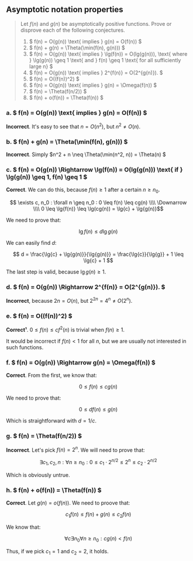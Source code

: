 ## Asymptotic notation properties

> Let $f(n)$ and $g(n)$ be asymptotically positive functions. Prove or
> disprove each of the following conjectures.
>
> 1. $ f(n) = O(g(n)) \text{ implies } g(n) = O(f(n)) $
> 2. $ f(n) + g(n) = \Theta(\min(f(n), g(n))) $
> 3. $ f(n) = O(g(n)) \text{ implies } \lg(f(n)) = O(lg(g(n))), \text{ where }
>    \lg(g(n)) \geq 1 \text{ and } f(n) \geq 1 \text{ for all sufficiently
>    large n} $
> 4. $ f(n) = O(g(n)) \text{ implies } 2^{f(n)} = O(2^{g(n)}). $
> 5. $ f(n) = O((f(n))^2) $
> 6. $ f(n) = O(g(n)) \text{ implies } g(n) = \Omega(f(n)) $
> 7. $ f(n) = \Theta(f(n/2)) $
> 8. $ f(n) + o(f(n)) = \Theta(f(n)) $

### a. $ f(n) = O(g(n)) \text{ implies } g(n) = O(f(n)) $

**Incorrect**. It's easy to see that $n = O(n^2)$, but $n^2 \neq O(n)$.

### b. $ f(n) + g(n) = \Theta(\min(f(n), g(n))) $

**Incorrect**. Simply $n^2 + n \neq \Theta(\min(n^2, n)) = \Theta(n) $

### c. $ f(n) = O(g(n)) \Rightarrow \lg(f(n)) = O(lg(g(n))) \text{ if } \lg(g(n)) \geq 1, f(n) \geq 1 $

**Correct**. We can do this, because $f(n) \geq 1$ after a certain $n \geq n_0$.

$$ \exists c, n_0 : \forall n \geq n_0 : 0 \leq f(n) \leq cg(n) \\\\
   \Downarrow \\\\
   0 \leq \lg{f(n)} \leq \lg(cg(n)) = \lg{c} + \lg{g(n)}$$

We need to prove that:

$$ \lg{f(n)} \leq d\lg{g(n)} $$

We can easily find $d$:

$$ d = \frac{\lg{c} + \lg{g(n)}}{\lg{g(n)}} = \frac{\lg{c}}{\lg{g}} + 1 \leq \lg{c} + 1 $$

The last step is valid, because $\lg{g(n)} \geq 1$.

### d. $ f(n) = O(g(n)) \Rightarrow 2^{f(n)} = O(2^{g(n)}). $

**Incorrect**, because $2n = O(n)$, but $2^{2n} = 4^n \neq O(2^n)$.

### e. $ f(n) = O((f(n))^2) $

**Correct¹**. $0 \leq f(n) \leq cf^2(n)$ is trivial when $f(n) \geq 1$.

It would be incorrect if $f(n) < 1$ for all $n$, but we are usually not
interested in such functions.

### f. $ f(n) = O(g(n)) \Rightarrow g(n) = \Omega(f(n)) $

**Correct**. From the first, we know that:

$$ 0 \leq f(n) \leq cg(n) $$

We need to prove that:

$$ 0 \leq df(n) \leq g(n) $$

Which is straightforward with $d = 1/c$.

### g. $ f(n) = \Theta(f(n/2)) $

**Incorrect**. Let's pick $f(n) = 2^{n}$. We will need to prove that:

$$ \exists c_1, c_2, n: \forall n \geq n_0 : 0 \leq c_1 \cdot 2^{n/2} \leq 2^n
   \leq c_2 \cdot 2^{n/2} $$

Which is obviously untrue.

### h. $ f(n) + o(f(n)) = \Theta(f(n)) $

**Correct**. Let $g(n) = o(f(n))$. We need to proove that:

$$ c_1f(n) \leq f(n) + g(n) \leq c_2f(n) $$

We know that:

$$ \forall c \exists n_0 \forall n \geq n_0 : cg(n) < f(n) $$

Thus, if we pick $c_1 = 1$ and $c_2 = 2$, it holds.
